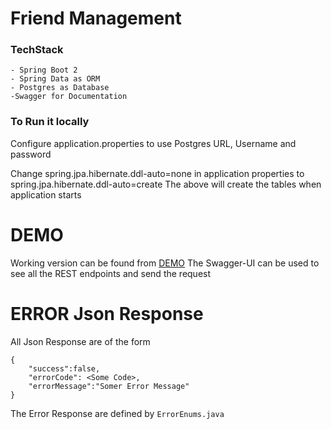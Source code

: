 # Friend Management

### TechStack
    - Spring Boot 2
    - Spring Data as ORM
    - Postgres as Database
    -Swagger for Documentation

### To Run it locally
Configure application.properties to use Postgres URL, Username and password

Change spring.jpa.hibernate.ddl-auto=none in application properties to spring.jpa.hibernate.ddl-auto=create
The above will create the tables when application starts

# DEMO
Working version can be found from 
[DEMO](https://friend-management-sp.herokuapp.com/swagger-ui.html)
The Swagger-UI can be used to see all the REST endpoints and send the request

# ERROR Json Response
All Json Response are of the form
```
{
	"success":false,
	"errorCode": <Some Code>,
	"errorMessage":"Somer Error Message"
}
```

The Error Response are defined by `ErrorEnums.java`